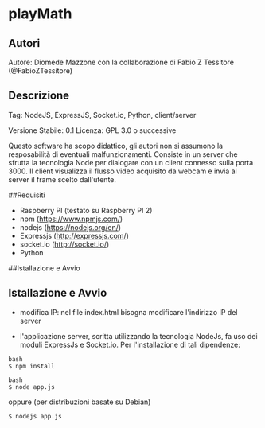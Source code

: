 # playMath

## Autori
Autore: Diomede Mazzone con la collaborazione di Fabio Z Tessitore (@FabioZTessitore)

## Descrizione

Tag: NodeJS, ExpressJS, Socket.io, Python, client/server

Versione Stabile: 0.1
Licenza: GPL 3.0 o successive

Questo software ha scopo didattico, gli autori non si assumono la resposabilità di eventuali malfunzionamenti.
Consiste in un server che sfrutta la tecnologia Node per dialogare con un client connesso sulla porta 3000. Il client visualizza il flusso video acquisito da webcam e invia al server il frame scelto dall'utente.

##Requisiti

* Raspberry PI (testato su Raspberry PI 2)
* npm (https://www.npmjs.com/)
* nodejs (https://nodejs.org/en/)
* Expressjs (http://expressjs.com/)
* socket.io (http://socket.io/)
* Python

##Istallazione e Avvio
## Istallazione e Avvio

* modifica IP: nel file index.html bisogna modificare l'indirizzo IP del server

* l'applicazione server, scritta utilizzando la tecnologia NodeJs, fa uso dei
moduli ExpressJs e Socket.io.
Per l'installazione di tali dipendenze:
```
bash
$ npm install
```

```
bash
$ node app.js
```
oppure (per distribuzioni basate su Debian)
```bash
$ nodejs app.js
```
